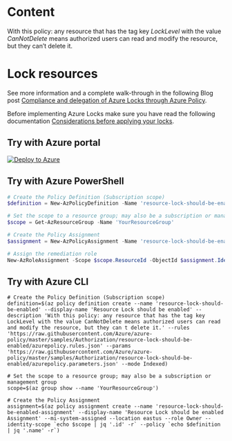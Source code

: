 # Content
With this policy: any resource that has the tag key *LockLevel* with the value *CanNotDelete* means authorized users can read and modify the resource, but they can’t delete it.

# Lock resources

See more information and a complete walk-through in the following Blog post [Compliance and delegation of Azure Locks through Azure Policy](https://faun.pub/compliance-and-delegation-of-azure-locks-through-azure-policy-9f464d40faee).


Before implementing Azure Locks make sure you have read the following documentation [Considerations before applying your locks](https://docs.microsoft.com/en-us/azure/azure-resource-manager/management/lock-resources?tabs=json&WT.mc_id=AZ-MVP-5003548#considerations-before-applying-your-locks).

## Try with Azure portal

[![Deploy to Azure](http://azuredeploy.net/deploybutton.png)](https://portal.azure.com/#blade/Microsoft_Azure_Policy/CreatePolicyDefinitionBlade/uri/https%3A%2F%2Fraw.githubusercontent.com%2FAzure%2Fazure-policy%2Fmaster%2Fsamples%2FAuthorization%2Fresource-lock-should-be-enabled%2Fazurepolicy.json)

## Try with Azure PowerShell

````powershell
# Create the Policy Definition (Subscription scope)
$definition = New-AzPolicyDefinition -Name 'resource-lock-should-be-enabled' -DisplayName 'Resource Lock should be enabled' -description 'With this policy: any resource that has the tag key LockLevel with the value CanNotDelete means authorized users can read and modify the resource, but they can t delete it.' -Policy 'https://raw.githubusercontent.com/Azure/azure-policy/master/samples/Authorization/resource-lock-should-be-enabled/azurepolicy.rules.json' -Parameter 'https://raw.githubusercontent.com/Azure/azure-policy/master/samples/Authorization/resource-lock-should-be-enabled/azurepolicy.parameters.json' -Mode Indexed

# Set the scope to a resource group; may also be a subscription or management group
$scope = Get-AzResourceGroup -Name 'YourResourceGroup'

# Create the Policy Assignment
$assignment = New-AzPolicyAssignment -Name 'resource-lock-should-be-enabled-assignment' -DisplayName 'Resource Lock should be enabled - Assignment' -Scope $scope.ResourceId -PolicyDefinition $definition -IdentityType "SystemAssigned" -Location $scope.Location

# Assign the remediation role
New-AzRoleAssignment -Scope $scope.ResourceId -ObjectId $assignment.Identity.PrincipalId -RoleDefinitionId $definition.Properties.PolicyRule.then.details.roleDefinitionIds[0].split("/")[-1]

````

## Try with Azure CLI

```cli
# Create the Policy Definition (Subscription scope)
definition=$(az policy definition create --name 'resource-lock-should-be-enabled' --display-name 'Resource Lock should be enabled' --description 'With this policy: any resource that has the tag key LockLevel with the value CanNotDelete means authorized users can read and modify the resource, but they can t delete it.' --rules 'https://raw.githubusercontent.com/Azure/azure-policy/master/samples/Authorization/resource-lock-should-be-enabled/azurepolicy.rules.json' --params 'https://raw.githubusercontent.com/Azure/azure-policy/master/samples/Authorization/resource-lock-should-be-enabled/azurepolicy.parameters.json' --mode Indexed)

# Set the scope to a resource group; may also be a subscription or management group
scope=$(az group show --name 'YourResourceGroup')

# Create the Policy Assignment
assignment=$(az policy assignment create --name 'resource-lock-should-be-enabled-assignment' --display-name 'Resource Lock should be enabled Assignment' --mi-system-assigned --location eastus --role Owner --identity-scope `echo $scope | jq '.id' -r` --policy `echo $definition | jq '.name' -r`)
```